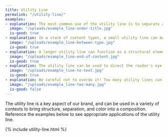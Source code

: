 ```yaml
---
title: Utility Line
permalink: "/utility-line/"
examples:
- explanation: The most common use of the utility line is to separate a title from its content. The gap below the line can be larger than the gap above, but at a minimum it should be equivalent. 
  image: "/uploads/example_line-under-title.jpg"
  is-good: true
- explanation: In a stack of content types, a small utility line can be used to separate the elements into groups. Here it is being used to separate Starr's name and title from her bio.
  image: "/uploads/example_line-between-type.jpg"
  is-good: true
- explanation: A longer utility line can function as a structural element, for instance, here, where it is used to signify the end of the article and provide a division before the share links below.
  image: "/uploads/example_line-end-of-content.jpg"
  is-good: true
- explanation: The utility line can be used to direct the reader's eye, for instance, here, where it is being used to draw the eye towards the content from the title above.
  image: "/uploads/example_line-to-text.jpg"
  is-good: true
- explanation: Be careful not to overdo it! Too many utility lines can start to clutter the layout and make it difficult for a reader to navigate.
  image: "/uploads/example_line-too-many.jpg"
  is-good: false
---
```


The utility line is a key aspect of our brand, and can be used in a variety of contexts to bring structure, separation, and color into a composition. Reference the examples below to see appropriate applications of the utility line.

{% include utility-line.html %}